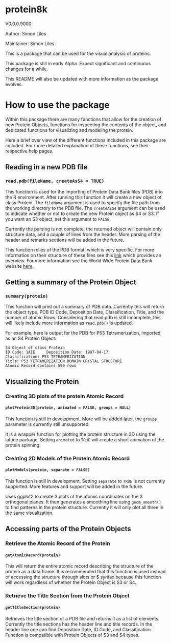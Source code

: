 # protein8k
V0.0.0.9000

Author: Simon Liles

Maintainer: Simon Liles

This is a package that can be used for the visual analysis of proteins. 

This package is still in early Alpha. Expect significant and continuous changes for a while.

This README will also be updated with more information as the package evolves. 

# How to use the package
Within this package there are many functions that allow for the creation of new Protein Objects, functions for inspecting the contents of the object, and dedicated functions for visualizing and modeling the protein. 

Here a brief over view of the different functions included in this package are included. For more detailed explanation of these functions, see their respective help pages. 

## Reading in a new PDB file
### `read.pdb(fileName, createAsS4 = TRUE)`
This function is used for the importing of Protein Data Bank files (PDB) into the R environment. After running this function it will create a new object of class Protein. The `fileName` argument is used to specify the file path from the working directory to the PDB file. The `createAsS4` argument can be used to indicate whether or not to create the new Protein object as S4 or S3. If you want an S3 object, set this argument to `FALSE`. 

Currently the parsing is not complete, the returned object will contain only structure data, and a couple of lines from the header. More parsing of the header and remarks sections will be added in the future. 

This function relies of the PDB format, which is very specific. For more information on their structure of these files see this [link](https://www.cgl.ucsf.edu/chimera/docs/UsersGuide/tutorials/pdbintro.html) which provides an overview. For more information see the World Wide Protein Data Bank website [here](https://www.wwpdb.org/documentation/file-format).

## Getting a summary of the Protein Object
### `summary(protein)`
This function will print out a summary of PDB data. Currently this will return the object type, PDB ID Code, Deposition Date, Classification, Title, and the number of atomic Rows. Considering that read.pdb is still incomplete, this will likely include more information as `read.pdb()` is updated. 

For example, here is output for the PDB for P53 Tetramerization, imported as an S4 Protein Object:

```{plaintext}
S4 Object of class Protein
ID Code: 1AIE     Deposition Date: 1997-04-17 
Classification: P53 TETRAMERIZATION                      
Title: P53 TETRAMERIZATION DOMAIN CRYSTAL STRUCTURE 
Atomic Record Contains 590 rows
```

## Visualizing the Protein

### Creating 3D plots of the protein Atomic Record
#### `plotProtein3D(protein, animated = FALSE, groups = NULL)`
This function is still in development. More will be added later, the `groups` parameter is currently still unsupported. 

It is a wrapper function for plotting the protein structure in 3D using the lattice package. Setting `animated` to `TRUE` will create a short animation of the protein spinning. 

### Creating 2D Models of the Protein Atomic Record
#### `plotModels(protein, separate = FALSE)`
This function is still in development. Setting `separate` to `TRUE` is not currently supported. More features and support will be added in the future. 

Uses ggplot2 to create 3 plots of the atomic coordinates on the 3 orthogonal planes. It then generates a smoothing line using `geom_smooth()` to find patterns in the protein structure. Currently it will only plot all three in the same visualization. 

## Accessing parts of the Protein Objects

### Retrieve the Atomic Record of the Protein
#### `getAtomicRecord(protein)`
This will return the entire atomic record describing the structure of the protein as a data frame. It is recommended that this function is used instead of accessing the structure through slots or $ syntax because this function will work regardless of whether the Protein Object is S3 or S4. 

### Retrieve the Title Section from the Protein Object
#### `getTitleSection(protein)`
Retrieves the title section of a PDB file and returns it as a list of elements. Currently the title sections has the header line and title records. In the header line one can find Deposition Date, ID Code, and Classification. Function is compatible with Protein Objects of S3 and S4 types.
